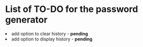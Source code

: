 # List of TO-DO for the password generator

<li>add option to clear history - <strong>pending</strong></li>
<li>add option to display history - <strong>pending</strong></li>
